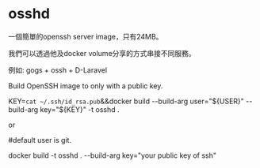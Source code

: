 # osshd

一個簡單的openssh server image，只有24MB。

我們可以透過他及docker volume分享的方式串接不同服務。

例如: gogs + ossh + D-Laravel

Build OpenSSH image to only with a public key.

KEY=`cat ~/.ssh/id_rsa.pub`&&docker build --build-arg user="${USER}" --build-arg key="${KEY}" -t osshd .

or 

#default user is git.

docker build  -t osshd . --build-arg key="your public key of ssh"

